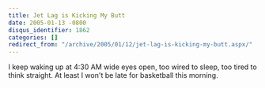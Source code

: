 ```yaml
---
title: Jet Lag is Kicking My Butt
date: 2005-01-13 -0800
disqus_identifier: 1862
categories: []
redirect_from: "/archive/2005/01/12/jet-lag-is-kicking-my-butt.aspx/"
---
```


I keep waking up at 4:30 AM wide eyes open, too wired to sleep, too
tired to think straight. At least I won't be late for basketball this
morning.

